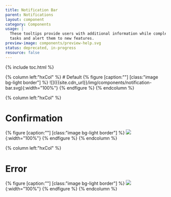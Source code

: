 ```yaml
---
title: Notification Bar
parent: Notifications
layout: component
category: Components
usage: |
  These tooltips provide users with additional information while completing
  tasks and alert them to new features.
preview-image: components/preview-help.svg
status: deprecated, in-progress
resource: false
---
```


{% include toc.html %}

<div class="hxRow">
{% column left:"hxCol" %}
# Default
{% figure [caption:""] [class:"image bg-light border"] %}
![]({{site.cdn_url}}/img/components/notification-bar.svg){:width="100%"}
{% endfigure %}
{% endcolumn %}

{% column left:"hxCol" %}
# Confirmation
{% figure [caption:""] [class:"image bg-light border"] %}
![]({{site.cdn_url}}/img/components/notification-bar-confirmation.svg){:width="100%"}
{% endfigure %}
{% endcolumn %}

{% column left:"hxCol" %}
# Error
{% figure [caption:""] [class:"image bg-light border"] %}
![]({{site.cdn_url}}/img/components/notification-bar-error.svg){:width="100%"}
{% endfigure %}
{% endcolumn %}
</div>
